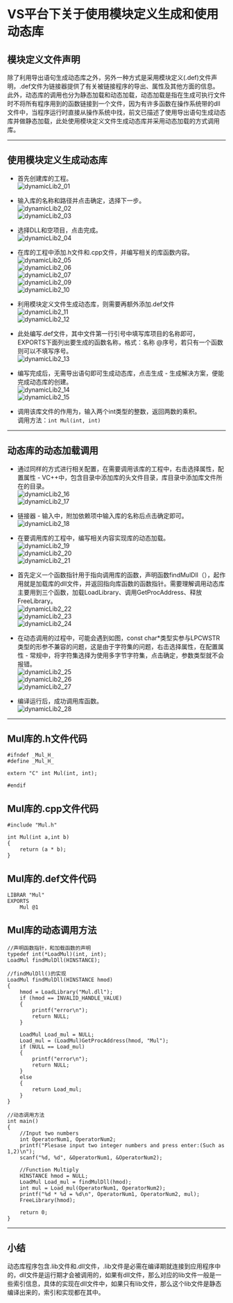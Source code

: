 # VS平台下关于使用模块定义生成和使用动态库

## 模块定义文件声明
除了利用导出语句生成动态库之外，另外一种方式是采用模块定义(.def)文件声明，.def文件为链接器提供了有关被链接程序的导出、属性及其他方面的信息。  
此外，动态库的调用也分为静态加载和动态加载，动态加载是指在生成可执行文件时不将所有程序用到的函数链接到一个文件，因为有许多函数在操作系统带的dll文件中，当程序运行时直接从操作系统中找，前文已描述了使用导出语句生成动态库并做静态加载，此处使用模块定义文件生成动态库并采用动态加载的方式调用库。

---

## 使用模块定义生成动态库

* 首先创建库的工程。   
![dynamicLib2_01](https://gitee.com/cillebokin/temporary-pictures/raw/master/dynamicLib2_01.png)

* 输入库的名称和路径并点击确定，选择下一步。  
![dynamicLib2_02](https://gitee.com/cillebokin/temporary-pictures/raw/master/dynamicLib2_02.png)  
![dynamicLib2_03](https://gitee.com/cillebokin/temporary-pictures/raw/master/dynamicLib2_03.png)  

* 选择DLL和空项目，点击完成。  
![dynamicLib2_04](https://gitee.com/cillebokin/temporary-pictures/raw/master/dynamicLib2_04.png)  

* 在库的工程中添加.h文件和.cpp文件，并编写相关的库函数内容。  
![dynamicLib2_05](https://gitee.com/cillebokin/temporary-pictures/raw/master/dynamicLib2_05.png)  
![dynamicLib2_06](https://gitee.com/cillebokin/temporary-pictures/raw/master/dynamicLib2_06.png)  
![dynamicLib2_07](https://gitee.com/cillebokin/temporary-pictures/raw/master/dynamicLib2_07.png)  
![dynamicLib2_09](https://gitee.com/cillebokin/temporary-pictures/raw/master/dynamicLib2_09.png)  
![dynamicLib2_10](https://gitee.com/cillebokin/temporary-pictures/raw/master/dynamicLib2_10.png)  

* 利用模块定义文件生成动态库，则需要再额外添加.def文件
![dynamicLib2_11](https://gitee.com/cillebokin/temporary-pictures/raw/master/dynamicLib2_11.png)  
![dynamicLib2_12](https://gitee.com/cillebokin/temporary-pictures/raw/master/dynamicLib2_12.png)  

* 此处编写.def文件，其中文件第一行引号中填写库项目的名称即可，EXPORTS下面列出要生成的函数名称，格式：名称 @序号，若只有一个函数则可以不填写序号。  
![dynamicLib2_13](https://gitee.com/cillebokin/temporary-pictures/raw/master/dynamicLib2_13.png)  

* 编写完成后，无需导出语句即可生成动态库，点击生成 - 生成解决方案，便能完成动态库的创建。    
![dynamicLib2_14](https://gitee.com/cillebokin/temporary-pictures/raw/master/dynamicLib2_14.png)  
![dynamicLib2_15](https://gitee.com/cillebokin/temporary-pictures/raw/master/dynamicLib2_15.png)  

* 调用该库文件的作用为，输入两个int类型的整数，返回两数的乘积。  
调用方法：`int Mul(int, int)`

---

## 动态库的动态加载调用
* 通过同样的方式进行相关配置，在需要调用该库的工程中，右击选择属性，配置属性 - VC++中，包含目录中添加库的头文件目录，库目录中添加库文件所在的目录。  
![dynamicLib2_16](https://gitee.com/cillebokin/temporary-pictures/raw/master/dynamicLib2_16.png)  
![dynamicLib2_17](https://gitee.com/cillebokin/temporary-pictures/raw/master/dynamicLib2_17.png)  

* 链接器 - 输入中，附加依赖项中输入库的名称后点击确定即可。  
![dynamicLib2_18](https://gitee.com/cillebokin/temporary-pictures/raw/master/dynamicLib2_18.png)  

* 在要调用库的工程中，编写相关内容实现库的动态加载。  
![dynamicLib2_19](https://gitee.com/cillebokin/temporary-pictures/raw/master/dynamicLib2_19.png)  
![dynamicLib2_20](https://gitee.com/cillebokin/temporary-pictures/raw/master/dynamicLib2_20.png)  
![dynamicLib2_21](https://gitee.com/cillebokin/temporary-pictures/raw/master/dynamicLib2_21.png)  

* 首先定义一个函数指针用于指向调用库的函数，声明函数findMulDll（），起作用就是加载库的dll文件，并返回指向库函数的函数指针。需要理解调用动态库主要用到三个函数，加载LoadLibrary、调用GetProcAddress、释放FreeLibrary。  
![dynamicLib2_22](https://gitee.com/cillebokin/temporary-pictures/raw/master/dynamicLib2_22.png)  
![dynamicLib2_23](https://gitee.com/cillebokin/temporary-pictures/raw/master/dynamicLib2_23.png)  
![dynamicLib2_24](https://gitee.com/cillebokin/temporary-pictures/raw/master/dynamicLib2_24.png)  

* 在动态调用的过程中，可能会遇到如图，const char*类型实参与LPCWSTR类型的形参不兼容的问题，这是由于字符集的问题，右击选择属性，在配置属性 - 常规中，将字符集选择为使用多字节字符集，点击确定，参数类型就不会报错。  
![dynamicLib2_25](https://gitee.com/cillebokin/temporary-pictures/raw/master/dynamicLib2_25.png)  
![dynamicLib2_26](https://gitee.com/cillebokin/temporary-pictures/raw/master/dynamicLib2_26.png)  
![dynamicLib2_27](https://gitee.com/cillebokin/temporary-pictures/raw/master/dynamicLib2_27.png)  

* 编译运行后，成功调用库函数。  
![dynamicLib2_28](https://gitee.com/cillebokin/temporary-pictures/raw/master/dynamicLib2_28.png)  

---


## Mul库的.h文件代码
```
#ifndef _Mul_H_
#define _Mul_H_

extern "C" int Mul(int, int);

#endif
```

## Mul库的.cpp文件代码
```
#include "Mul.h"

int Mul(int a,int b)
{
	return (a * b);
}
```

## Mul库的.def文件代码
```
LIBRAR "Mul"
EXPORTS
    Mul @1
```

## Mul库的动态调用方法
```
//声明函数指针，和加载函数的声明
typedef int(*LoadMul)(int, int);
LoadMul findMulDll(HINSTANCE);

//findMulDll()的实现
LoadMul findMulDll(HINSTANCE hmod)
{
	hmod = LoadLibrary("Mul.dll");
	if (hmod == INVALID_HANDLE_VALUE)
	{
		printf("error\n");
		return NULL;
	}

	LoadMul Load_mul = NULL;
	Load_mul = (LoadMul)GetProcAddress(hmod, "Mul");
	if (NULL == Load_mul)
	{
		printf("error\n");
		return NULL;
	}
	else
	{
		return Load_mul;
	}
}

//动态调用方法
int main()
{
	//Input two numbers
	int OperatorNum1, OperatorNum2;
	printf("Plesase input two integer numbers and press enter:(Such as 1,2)\n");
	scanf("%d, %d", &OperatorNum1, &OperatorNum2);

	//Function Multiply
	HINSTANCE hmod = NULL;
	LoadMul Load_mul = findMulDll(hmod);
	int mul = Load_mul(OperatorNum1, OperatorNum2);
	printf("%d * %d = %d\n", OperatorNum1, OperatorNum2, mul);
	FreeLibrary(hmod);

	return 0;
}
```

---

## 小结  

动态库程序包含.lib文件和.dll文件，.lib文件是必需在编译期就连接到应用程序中的，dll文件是运行期才会被调用的，如果有dll文件，那么对应的lib文件一般是一些索引信息，具体的实现在dll文件中，如果只有lib文件，那么这个lib文件是静态编译出来的，索引和实现都在其中。  